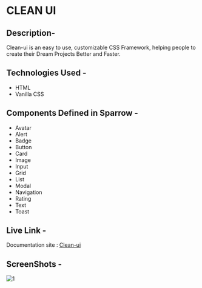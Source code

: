 
# CLEAN UI

## Description- 
Clean-ui is an easy to use, customizable CSS Framework, helping people to create their Dream Projects Better and Faster. 

## Technologies Used - 
- HTML
- Vanilla CSS

## Components Defined in Sparrow - 
- Avatar
- Alert
- Badge
- Button
- Card
- Image
- Input
- Grid
- List
- Modal
- Navigation
- Rating
- Text
- Toast

## Live Link - 
Documentation site : [Clean-ui](https://cleean-ui.netlify.app/index.html)

## ScreenShots - 
![1](https://imgur.com/a/WJLAHGD)

